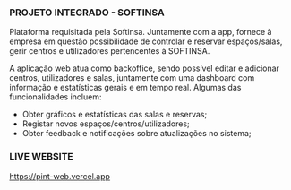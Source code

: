 
### PROJETO INTEGRADO - SOFTINSA

Plataforma requisitada pela Softinsa. Juntamente com a app, fornece à empresa em questão possibilidade de controlar e reservar espaços/salas, gerir centros e utilizadores pertencentes à SOFTINSA.

A aplicação web atua como backoffice, sendo possível editar e adicionar centros, utilizadores e salas, juntamente com uma dashboard com informação e estatísticas gerais e em tempo real.
Algumas das funcionalidades incluem:

- Obter gráficos e estatísticas das salas e reservas;
- Registar novos espaços/centros/utilizadores;
- Obter feedback e notificações sobre atualizações no sistema;

### LIVE WEBSITE
https://pint-web.vercel.app
